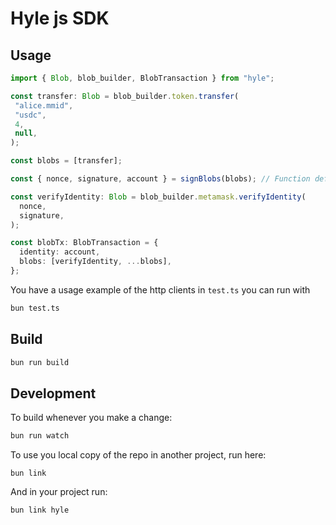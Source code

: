 # Hyle js SDK

## Usage 

```ts
import { Blob, blob_builder, BlobTransaction } from "hyle";

const transfer: Blob = blob_builder.token.transfer(
 "alice.mmid",
 "usdc",
 4,
 null,
);

const blobs = [transfer];

const { nonce, signature, account } = signBlobs(blobs); // Function defined in you project

const verifyIdentity: Blob = blob_builder.metamask.verifyIdentity(
  nonce,
  signature,
);

const blobTx: BlobTransaction = {
  identity: account,
  blobs: [verifyIdentity, ...blobs],
};
```

You have a usage example of the http clients in `test.ts` you can run with 

```sh 
bun test.ts
```


## Build

```sh 
bun run build
```

## Development

To build whenever you make a change:
```sh 
bun run watch
```

To use you local copy of the repo in another project, run here:
```
bun link 
```

And in your project run:
```sh 
bun link hyle
```
